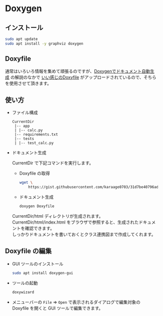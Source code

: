 Doxygen
===

## インストール

```bash
sudo apt update
sudo apt install -y graphviz doxygen
```

## Doxyfile

通常はいろいろ情報を集めて頑張るのですが、[Doxygenでドキュメント自動生成](https://zenn.dev/karaage0703/articles/50c7445bc65350) の解説のなかで [いい感じのDoxyfile](https://gist.github.com/karaage0703/31d7be40796ad58f205120d707daacaf) がアップロードされているので、そちらを使用させて頂きます。

## 使い方

- ファイル構成

    ```text
    CurrentDir
     |-- app
     | |-- calc.py
     |-- requirements.txt
     |-- tests
     | |-- test_calc.py
    ```

- ドキュメント生成

    CurrentDir で下記コマンドを実行します。

    - Doxyfile の取得

        ```bash
        wget \
            https://gist.githubusercontent.com/karaage0703/31d7be40796ad58f205120d707daacaf/raw/e31dffbbf326790e47b95e64aa340371dc240734/Doxyfile
        ```

    - ドキュメント生成

        ```bash
        doxygen Doxyfile
        ```

    CurrentDir/html ディレクトリが生成されます。  
    CurrentDir/html/index.html をブラウザで参照すると、生成されたドキュメントを確認できます。  
    しっかりドキュメントを書いておくとクラス連携図まで作成してくれます。

## Doxyfile の編集

- GUI ツールのインストール

    ```bash
    sudo apt install doxygen-gui
    ```

- ツールの起動

    ```bash
    doxywizard
    ```

- メニューバーの `File` ⇒ `Open` で表示されるダイアログで編集対象の Doxyfile を開くと GUI ツールで編集できます。
